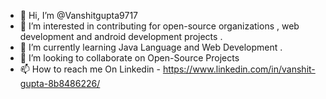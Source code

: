 - 👋 Hi, I’m @Vanshitgupta9717
- 👀 I’m interested in contributing for open-source organizations , web development and android development projects .
- 🌱 I’m currently learning Java Language and Web Development .
- 💞️ I’m looking to collaborate on Open-Source Projects
- 📫 How to reach me On Linkedin - https://www.linkedin.com/in/vanshit-gupta-8b8486226/

<!---
Vanshitgupta9717/Vanshitgupta9717 is a ✨ special ✨ repository because its `README.md` (this file) appears on your GitHub profile.
You can click the Preview link to take a look at your changes.
--->
